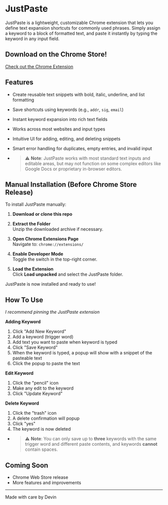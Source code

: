 # JustPaste

JustPaste is a lightweight, customizable Chrome extension that lets you define text expansion shortcuts for commonly used phrases. Simply assign a keyword to a block of formatted text, and paste it instantly by typing the keyword in any input field.

## Download on the Chrome Store!
[Check out the Chrome Extension](https://chromewebstore.google.com/detail/dhokfeiamfnbhnmhhjaghheekhmdakoi?utm_source=item-share-cb)

## Features

- Create reusable text snippets with bold, italic, underline, and list formatting
- Save shortcuts using keywords (e.g., `addr`, `sig`, `email`)
- Instant keyword expansion into rich text fields
- Works across most websites and input types
- Intuitive UI for adding, editing, and deleting snippets
- Smart error handling for duplicates, empty entries, and invalid input

- > ⚠️ **Note**: JustPaste works with most standard text inputs and editable areas, but may not function on some complex editors like Google Docs or proprietary in-browser editors.

## Manual Installation (Before Chrome Store Release)

To install JustPaste manually:

1. **Download or clone this repo**

2. **Extract the Folder**  
   Unzip the downloaded archive if necessary.

3. **Open Chrome Extensions Page**  
   Navigate to: `chrome://extensions/`

4. **Enable Developer Mode**  
   Toggle the switch in the top-right corner.

5. **Load the Extension**  
   Click **Load unpacked** and select the JustPaste folder.

JustPaste is now installed and ready to use!

## How To Use
*I recommend pinning the JustPaste extension*

**Adding Keyword**
1. Click "Add New Keyword"
2. Add a keyword (trigger word)
3. Add text you want to paste when keyword is typed
4. Click "Save Keyword"
5. When the keyword is typed, a popup will show with a snippet of the pasteable text
6. Click the popup to paste the text

**Edit Keyword**
1. Click the "pencil" icon
2. Make any edit to the keyword
3. Click "Update Keyword"

**Delete Keyword**
1. Click the "trash" icon
2. A delete confirmation will popup
3. Click "yes"
4. The keyword is now deleted

- > ⚠️ **Note**: You can only save up to **three** keywords with the same trigger word and different paste contents, and keywords **cannot** contain spaces.

## Coming Soon

- Chrome Web Store release  
- More features and improvements

---

Made with care by Devin
